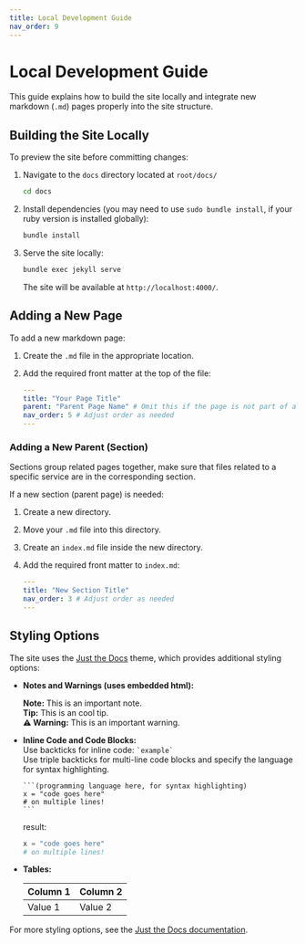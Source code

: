 ```yaml
---
title: Local Development Guide
nav_order: 9
---
```

# Local Development Guide  

This guide explains how to build the site locally and integrate new markdown (`.md`) pages properly into the site structure.  

## Building the Site Locally  

To preview the site before committing changes:  

1. Navigate to the `docs` directory located at `root/docs/`
   ```sh
   cd docs
   ```  
2. Install dependencies (you may need to use `sudo bundle install`, if your ruby version is installed globally):
   ```sh
   bundle install
   ```  
3. Serve the site locally:
   ```sh
   bundle exec jekyll serve
   ```  
   The site will be available at `http://localhost:4000/`.

## Adding a New Page

To add a new markdown page:

1. Create the `.md` file in the appropriate location.
2. Add the required front matter at the top of the file:

   ```yaml
   ---
   title: "Your Page Title"
   parent: "Parent Page Name" # Omit this if the page is not part of a section
   nav_order: 5 # Adjust order as needed
   ---
   ```  

### Adding a New Parent (Section)
 <div class="note">
    Sections group related pages together, make sure that files related to a specific service are in the corresponding section.
 </div>

If a new section (parent page) is needed:
    
1. Create a new directory.
2. Move your `.md` file into this directory.
3. Create an `index.md` file inside the new directory.
4. Add the required front matter to `index.md`:

   ```yaml
   ---
   title: "New Section Title"
   nav_order: 3 # Adjust order as needed
   ---
   ```  

## Styling Options

The site uses the [Just the Docs](https://just-the-docs.github.io/just-the-docs/) theme, which provides additional styling options:

- **Notes and Warnings (uses embedded html):**

  <div class="note">
    <strong>Note:</strong> This is an important note.
  </div>
  
  <div class="tip">
    <strong>Tip:</strong> This is an cool tip.
  </div>

  <div class="warning">
    <strong>⚠ Warning:</strong> This is an important warning.
  </div>

- **Inline Code and Code Blocks:**  
  Use backticks for inline code: `` `example` ``  
  Use triple backticks for multi-line code blocks and specify the language for syntax highlighting.
  ````
  ```(programming language here, for syntax highlighting)
  x = "code goes here"
  # on multiple lines!
  ```
  ````
  result:
  ```python
  x = "code goes here"
  # on multiple lines!
  ```

- **Tables:**

  | Column 1 | Column 2 |
  |----------|----------|
  | Value 1  | Value 2  |

For more styling options, see the [Just the Docs documentation](https://just-the-docs.github.io/just-the-docs/).